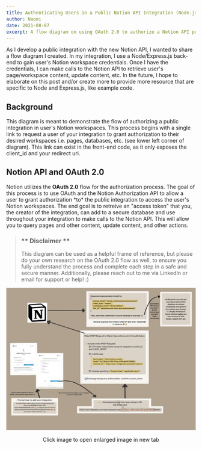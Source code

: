 ```yaml
---
title: Authenticating Users in a Public Notion API Integration (Node.js, Express.js)
author: Naomi
date: 2021-08-07
excerpt: A flow diagram on using OAuth 2.0 to authorize a Notion API public integration
---
```


As I develop a public integration with the new Notion API, I wanted to share a flow diagram I created. In my integration, I use a Node/Express.js back-end to gain user's Notion workspace credentials. Once I have the credentials, I can make calls to the Notion API to retrieve user's page/workspace content, update content, etc. In the future, I hope to elaborate on this post and/or create more to provide more resource that are specific to Node and Express.js, like example code.

<h2>Background</h2>
<p>This diagram is meant to demonstrate the flow of authorizing a public integration in user's Notion workspaces. This process begins with a single link to request a user of your integration to grant authorization to their desired workspaces i.e. pages, databases, etc. (see lower left corner of diagram). This link can exist in the front-end code, as it only exposes the client_id and your redirect uri.</p>

<h2>Notion API and OAuth 2.0</h2>
<p>Notion utilizes the <strong>OAuth 2.0</strong> flow for the authorization process. The goal of this process is to use OAuth and the Notion Authorization API to allow a user to grant authorization *to* the public integration to access the user's Notion workspaces. The end goal is to retreive an "access token" that you, the creator of the integration, can add to a secure database and use throughout your integration to make calls to the Notion API. This will allow you to query pages and other content, update content, and other actions.</p> 

<blockquote>
<h3> ** Disclaimer ** </h3>
This diagram can be used as a helpful frame of reference, but please do your own research on the OAuth 2.0 flow as well, to ensure you fully understand the process and complete each step in a safe and secure manner. Additionally, please reach out to me via LinkedIn or email for support or help! :)
</blockquote>

![Notion OAuth Flow Diagram](./images/notion-oauth-flow.png)
<p style="text-align: center; text-indent: 0;">Click image to open enlarged image in new tab</p>
<br></br>